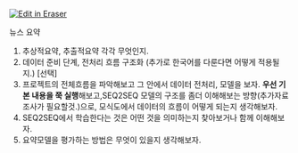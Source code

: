 <p><a target="_blank" href="https://app.eraser.io/workspace/RlCUaAbyx2B6x5sdECMq" id="edit-in-eraser-github-link"><img alt="Edit in Eraser" src="https://firebasestorage.googleapis.com/v0/b/second-petal-295822.appspot.com/o/images%2Fgithub%2FOpen%20in%20Eraser.svg?alt=media&amp;token=968381c8-a7e7-472a-8ed6-4a6626da5501"></a></p>





뉴스 요약

1. 추상적요약, 추출적요약 각각 무엇인지.
2. 데이터 준비 단계, 전처리 흐름 구조화 (추가로 한국어를 다룬다면 어떻게 적용될지.)
[선택]
3. 프로젝트의 전체흐름을 파악해보고 그 안에서 데이터 전처리, 모델을 보자.
**우선 기본 내용을 쭉 실행**해보고,SEQ2SEQ 모델의 구조를 좀더 이해해보는 방향(추가자료조사가 필요할것.)으로,
모식도에서 데이터의 흐름이 어떻게 되는지 생각해보자.
4. SEQ2SEQ에서 학습한다는 것은 어떤 것을 의미하는지 찾아보거나 함께 이해해보자.
5. 요약모델을 평가하는 방법은 무엇이 있을지 생각해보자.




<!--- Eraser file: https://app.eraser.io/workspace/RlCUaAbyx2B6x5sdECMq --->